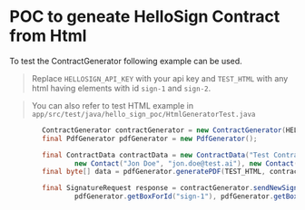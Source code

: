 # POC to geneate HelloSign Contract from Html

To test the ContractGenerator following example can be used.

> Replace `HELLOSIGN_API_KEY` with your api key and `TEST_HTML` with any html having elements with id `sign-1` and `sign-2`.

>You can also refer to test HTML example in `app/src/test/java/hello_sign_poc/HtmlGeneratorTest.java`


```java
        ContractGenerator contractGenerator = new ContractGenerator(HELLOSIGN_API_KEY);
        final PdfGenerator pdfGenerator = new PdfGenerator();

        final ContractData contractData = new ContractData("Test Contract",
                new Contact("Jon Doe", "jon.doe@test.ai"), new Contact("Jane Doe", "jane.doe@test.com"));
        final byte[] data = pdfGenerator.generatePDF(TEST_HTML, contractData.getContractName() + "_" + Instant.now().getEpochSecond());

        final SignatureRequest response = contractGenerator.sendNewSignatureRequest(contractData, data,
                pdfGenerator.getBoxForId("sign-1"), pdfGenerator.getBoxForId("sign-2"));
```
